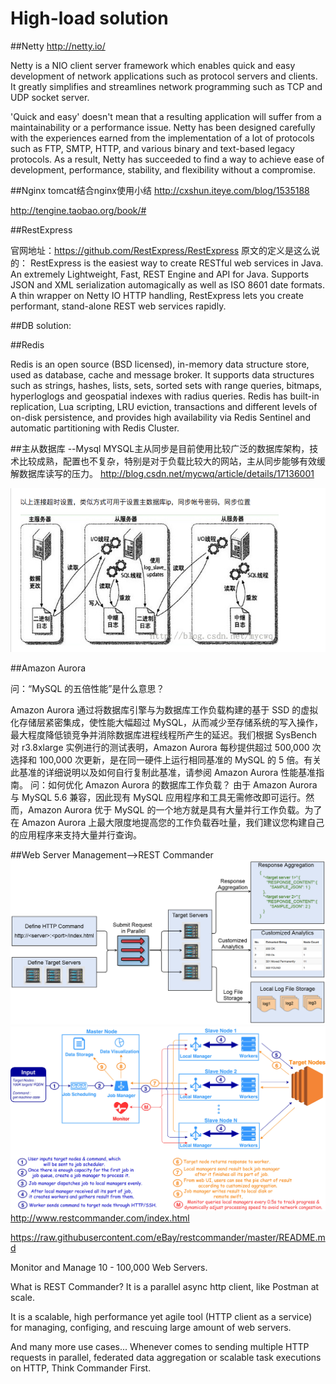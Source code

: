 # High-load solution


##Netty
http://netty.io/

Netty is a NIO client server framework which enables quick and easy development of network applications such as protocol servers and clients. It greatly simplifies and streamlines network programming such as TCP and UDP socket server.

'Quick and easy' doesn't mean that a resulting application will suffer from a maintainability or a performance issue. Netty has been designed carefully with the experiences earned from the implementation of a lot of protocols such as FTP, SMTP, HTTP, and various binary and text-based legacy protocols. As a result, Netty has succeeded to find a way to achieve ease of development, performance, stability, and flexibility without a compromise.

 
##Nginx
tomcat结合nginx使用小结
http://cxshun.iteye.com/blog/1535188

http://tengine.taobao.org/book/#
 

##RestExpress

官网地址：https://github.com/RestExpress/RestExpress
原文的定义是这么说的：
RestExpress is the easiest way to create RESTful web services in Java. An extremely Lightweight, Fast, REST Engine and API for Java. Supports JSON and XML serialization automagically as well as ISO 8601 date formats. A thin wrapper on Netty IO HTTP handling, RestExpress lets you create performant, stand-alone REST web services rapidly.



##DB solution:

##Redis

Redis is an open source (BSD licensed), in-memory data structure store, used as database, cache and message broker. It supports data structures such as strings, hashes, lists, sets, sorted sets with range queries, bitmaps, hyperloglogs and geospatial indexes with radius queries. Redis has built-in replication, Lua scripting, LRU eviction, transactions and different levels of on-disk persistence, and provides high availability via Redis Sentinel and automatic partitioning with Redis Cluster.


##主从数据库 --Mysql
MYSQL主从同步是目前使用比较广泛的数据库架构，技术比较成熟，配置也不复杂，特别是对于负载比较大的网站，主从同步能够有效缓解数据库读写的压力。
http://blog.csdn.net/mycwq/article/details/17136001

<img src="primary_DB_non-primaryDB.png">


##Amazon Aurora

问：“MySQL 的五倍性能”是什么意思？

Amazon Aurora 通过将数据库引擎与为数据库工作负载构建的基于 SSD 的虚拟化存储层紧密集成，使性能大幅超过 MySQL，从而减少至存储系统的写入操作，最大程度降低锁竞争并消除数据库进程线程所产生的延迟。我们根据 SysBench 对 r3.8xlarge 实例进行的测试表明，Amazon Aurora 每秒提供超过 500,000 次选择和 100,000 次更新，是在同一硬件上运行相同基准的 MySQL 的 5 倍。有关此基准的详细说明以及如何自行复制此基准，请参阅 Amazon Aurora 性能基准指南。
问：如何优化 Amazon Aurora 的数据库工作负载？
由于 Amazon Aurora 与 MySQL 5.6 兼容，因此现有 MySQL 应用程序和工具无需修改即可运行。然而，Amazon Aurora 优于 MySQL 的一个地方就是具有大量并行工作负载。为了在 Amazon Aurora 上最大限度地提高您的工作负载吞吐量，我们建议您构建自己的应用程序来支持大量并行查询。




##Web Server Management-->REST Commander
<img src="restcommander_workflow_2.png">
<img src="restcommander_workflow.png">
http://www.restcommander.com/index.html

https://raw.githubusercontent.com/eBay/restcommander/master/README.md

Monitor and Manage 10 - 100,000 Web Servers.

What is REST Commander? It is a parallel async http client, like Postman at scale.

It is a scalable, high performance yet agile tool (HTTP client as a service) for managing, configing, and rescuing large amount of web servers.

And many more use cases... Whenever comes to sending multiple HTTP requests in parallel, federated data aggregation or scalable task executions on HTTP, Think Commander First.
